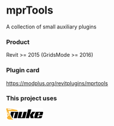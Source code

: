 # mprTools
A collection of small auxiliary plugins
### Product ###
Revit >= 2015 (GridsMode >= 2016)
### Plugin card ###
https://modplus.org/revitplugins/mprtools
### This project uses

[<img align="left" src="https://raw.githubusercontent.com/ModPlus-Software/Documentation/master/Images/nuke-logo-small.png" />](https://nuke.build/)
